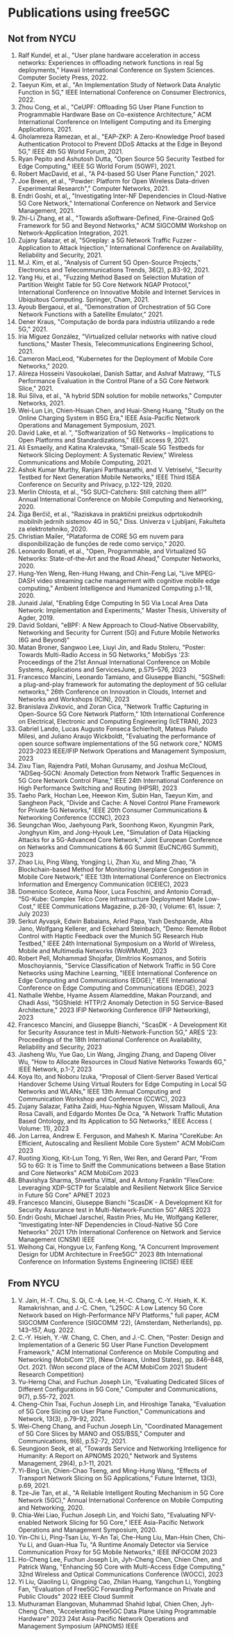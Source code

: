 <!-- Google tag (gtag.js) --> <script async src="https://www.googletagmanager.com/gtag/js?id=G-JETJ7TJ805"></script> <script> window.dataLayer = window.dataLayer || []; function gtag(){dataLayer.push(arguments);} gtag('js', new Date()); gtag('config', 'G-JETJ7TJ805'); </script>

# Publications using free5GC

## Not from NYCU
1. Ralf Kundel, et al., "User plane hardware acceleration in access networks: Experiences in offloading network functions in real 5g deployments," Hawaii International Conference on System Sciences. Computer Society Press, 2022.
2. Taeyun Kim, et al., "An Implementation Study of Network Data Analytic Function in 5G," IEEE International Conference on Consumer Electronics, 2022.
3. Zhou Cong, et al., "CeUPF: Offloading 5G User Plane Function to Programmable Hardware Base on Co-existence Architecture," ACM International Conference on Intelligent Computing and its Emerging Applications, 2021.
4. Gholamreza Ramezan, et al., "EAP-ZKP: A Zero-Knowledge Proof based Authentication Protocol to Prevent DDoS Attacks at the Edge in Beyond 5G," IEEE 4th 5G World Forum, 2021.
5. Ryan Pepito and Ashutosh Dutta, "Open Source 5G Security Testbed for Edge Computing," IEEE 5G World Forum (5GWF), 2021.
6. Robert MacDavid, et al., "A P4-based 5G User Plane Function," 2021.
7. Joe Breen, et al., "Powder: Platform for Open Wireless Data-driven Experimental Research"," Computer Networks, 2021.
8. Endri Goshi, et al,, "Investigating Inter-NF Dependencies in Cloud-Native 5G Core Network," International Conference on Network and Service Management, 2021.
9. Zhi-Li Zhang, et al., "Towards aSoftware-Defined, Fine-Grained QoS Framework for 5G and Beyond Networks," ACM SIGCOMM Workshop on Network-Application Integration, 2021.
10. Zujany Salazar, et al, "5Greplay: a 5G Network Traffic Fuzzer - Application to Attack Injection," International Conference on Availability, Reliability and Security, 2021.
11. M.J. Kim, et al., "Analysis of Current 5G Open-Source Projects," Electronics and Telecommunications Trends, 36(2), p.83-92, 2021.
12. Yang Hu, et al., "Fuzzing Method Based on Selection Mutation of Partition Weight Table for 5G Core Network NGAP Protocol," International Conference on Innovative Mobile and Internet Services in Ubiquitous Computing. Springer, Cham, 2021.
13. Ayoub Bergaoui, et al., "Demonstration of Orchestration of 5G Core Network Functions with a Satellite Emulator," 2021.
14. Dener Kraus, "Computação de borda para indústria utilizando a rede 5G," 2021.
15. Iria Míguez González, "Virtualized cellular networks with native cloud functions," Master Thesis, Telecommunications Engineering School, 2021.
16. Cameron MacLeod, "Kubernetes for the Deployment of Mobile Core Networks," 2020.
17. Alireza Hosseini Vasoukolaei, Danish Sattar, and Ashraf Matrawy, "TLS Performance Evaluation in the Control Plane of a 5G Core Network Slice," 2021.
18. Rui Silva, et al., "A hybrid SDN solution for mobile networks," Computer Networks, 2021.
19. Wei-Lun Lin, Chien-Hsuan Chen, and Huai-Sheng Huang, "Study on the Online Charging System in B5G Era," IEEE Asia-Pacific Network Operations and Management Symposium, 2021.
20. David Lake, et al. ", "Softwarization of 5G Networks – Implications to Open Platforms and Standardizations," IEEE access 9, 2021.
21. Ali Esmaeily, and Katina Kralevska, "Small-Scale 5G Testbeds for Network Slicing Deployment: A Systematic Review," Wireless Communications and Mobile Computing, 2021.
22. Ashok Kumar Murthy, Ranjani Parthasarathi, and V. Vetriselvi, "Security Testbed for Next Generation Mobile Networks," IEEE Third ISEA Conference on Security and Privacy, p.122-129, 2020.
23. Merlin Chlosta, et al., "5G SUCI-Catchers: Still catching them all?" Annual International Conference on Mobile Computing and Networking, 2020.
24. Žiga Berčič, et al., "Raziskava in praktični preizkus odprtokodnih mobilnih jedrnih sistemov 4G in 5G," Diss. Univerza v Ljubljani, Fakulteta za elektrotehniko, 2020.
25. Christian Mailer, "Plataforma de CORE 5G em nuvem para disponibilização de funções de rede como serviço," 2020.
26. Leonardo Bonati, et al., "Open, Programmable, and Virtualized 5G Networks: State-of-the-Art and the Road Ahead," Computer Networks, 2020.
27. Hung-Yen Weng, Ren-Hung Hwang, and Chin-Feng Lai, "Live MPEG-DASH video streaming cache management with cognitive mobile edge computing," Ambient Intelligence and Humanized Computing p.1-18, 2020.
28. Junaid Jalal, "Enabling Edge Computing In 5G Via Local Area Data Network: Implementation and Experiments," Master Thesis, University of Agder, 2019.
29. David Soldani, "eBPF: A New Approach to Cloud-Native Observability, Networking and Security for Current (5G) and Future Mobile Networks (6G and Beyond)"
30. Matan Broner, Sangwoo Lee, Liuyi Jin, and Radu Stoleru, "Poster: Towards Multi-Radio Access in 5G Networks," MobiSys '23: Proceedings of the 21st Annual International Conference on Mobile Systems, Applications and ServicesJune, p.575–576, 2023
31. Francesco Mancini, Leonardo Tamiano, and Giuseppe Bianchi, "5GShell: a plug-and-play framework for automating the deployment of 5G cellular networks," 26th Conference on Innovation in Clouds, Internet and Networks and Workshops (ICIN), 2023
32. Branislava Zivkovic, and Zoran Cica, "Network Traffic Capturing in Open-Source 5G Core Network Platform," 10th International Conference on Electrical, Electronic and Computing Engineering (IcETRAN), 2023
33. Gabriel Lando, Lucas Augusto Fonseca Schierholt, Mateus Paludo Milesi, and Juliano Araujo Wickboldt, "Evaluating the performance of open source software implementations of the 5G network core," NOMS 2023-2023 IEEE/IFIP Network Operations and Management Symposium, 2023
34. Zixu Tian, Rajendra Patil, Mohan Gurusamy, and Joshua McCloud, "ADSeq-5GCN: Anomaly Detection from Network Traffic Sequences in 5G Core Network Control Plane," IEEE 24th International Conference on High Performance Switching and Routing (HPSR), 2023
35. Taeho Park, Hochan Lee, Heewon Kim, Subin Han, Taeyun Kim, and Sangheon Pack, "Divide and Cache: A Novel Control Plane Framework for Private 5G Networks," IEEE 20th Consumer Communications & Networking Conference (CCNC), 2023
36. Seungchan Woo, Jaehyoung Park, Soonhong Kwon, Kyungmin Park, Jonghyun Kim, and Jong-Hyouk Lee, "Simulation of Data Hijacking Attacks for a 5G-Advanced Core Network," Joint European Conference on Networks and Communications & 6G Summit (EuCNC/6G Summit), 2023
37. Zhao Liu, Ping Wang, Yongjing Li, Zhan Xu, and Ming Zhao, "A Blockchain-based Method for Monitoring Userplane Congestion in Mobile Core Network," IEEE 13th International Conference on Electronics Information and Emergency Communication (ICEIEC), 2023
38. Domenico Scotece, Asma Noor, Luca Foschini, and Antonio Corradi, "5G-Kube: Complex Telco Core Infrastructure Deployment Made Low-Cost," IEEE Communications Magazine, p.26-30, ( Volume: 61, Issue: 7, July 2023)
39. Serkut Ayvaşık, Edwin Babaians, Arled Papa, Yash Deshpande, Alba Jano, Wolfgang Kellerer, and Eckehard Steinbach, "Demo: Remote Robot Control with Haptic Feedback over the Munich 5G Research Hub Testbed," IEEE 24th International Symposium on a World of Wireless, Mobile and Multimedia Networks (WoWMoM), 2023
40. Robert Pell, Mohammad Shojafar, Dimitrios Kosmanos, and Sotiris Moschoyiannis, "Service Classification of Network Traffic in 5G Core Networks using Machine Learning, "IEEE International Conference on Edge Computing and Communications (EDGE)," IEEE International Conference on Edge Computing and Communications (EDGE), 2023
41. Nathalie Wehbe, Hyame Assem Alameddine, Makan Pourzandi, and Chadi Assi, "5GShield: HTTP/2 Anomaly Detection in 5G Service-Based Architecture," 2023 IFIP Networking Conference (IFIP Networking), 2023
42. Francesco Mancini, and Giuseppe Bianchi, "ScasDK - A Development Kit for Security Assurance test in Multi-Network-Function 5G," ARES '23: Proceedings of the 18th International Conference on Availability, Reliability and Security, 2023
43. Jiasheng Wu, Yue Gao, Lin Wang, Jingjing Zhang, and Dapeng Oliver Wu, "How to Allocate Resources in Cloud Native Networks Towards 6G," IEEE Network, p.1-7, 2023
44. Koya Ito, and Noboru Izuka, "Proposal of Client-Server Based Vertical Handover Scheme Using Virtual Routers for Edge Computing in Local 5G Networks and WLANs," IEEE 13th Annual Computing and Communication Workshop and Conference (CCWC), 2023
45. Zujany Salazar, Fatiha Zaïdi, Huu-Nghia Nguyen, Wissam Mallouli, Ana Rosa Cavalli, and Edgardo Montes De Oca, "A Network Traffic Mutation Based Ontology, and Its Application to 5G Networks," IEEE Access ( Volume: 11), 2023
46. Jon Larrea, Andrew E. Ferguson, and Mahesh K. Marina "CoreKube: An Efficient, Autoscaling and Resilient Mobile Core System" ACM MobiCom 2023
47. Ruoting Xiong, Kit-Lun Tong, Yi Ren, Wei Ren, and Gerard Parr, "From 5G to 6G: It is Time to Sniff the Communications between a Base Station and Core Networks" ACM MobiCom 2023
48. Bhavishya Sharma, Shwetha Vittal, and A Antony Franklin "FlexCore: Leveraging XDP-SCTP for Scalable and Resilient Network Slice Service in Future 5G Core" APNET 2023
49. Francesco Mancini, Giuseppe Bianchi "ScasDK - A Development Kit for Security Assurance test in Multi-Network-Function 5G" ARES 2023
50. Endri Goshi, Michael Jarschel, Rastin Pries, Mu He, Wolfgang Kellerer, "Investigating Inter-NF Dependencies in Cloud-Native 5G Core Networks" 2021 17th International Conference on Network and Service Management (CNSM) IEEE
51. Weihong Cai, Hongyue Lv, Fanfeng Kong, "A Concurrent Improvement Design for UDM Architecture in Free5GC" 2023 8th International Conference on Information Systems Engineering (ICISE) IEEE

## From NYCU
1. V. Jain, H.-T. Chu, S. Qi, C.-A. Lee, H.-C. Chang, C.-Y. Hsieh, K. K. Ramakrishnan, and J.-C. Chen, "L25GC: A Low Latency 5G Core Network based on High-Performance NFV Platforms," full paper, ACM SIGCOMM Conference (SIGCOMM ‘22), (Amsterdam, Netherlands), pp. 143–157, Aug. 2022.
2. C.-Y. Hsieh, Y.-W. Chang, C. Chen, and J.-C. Chen, "Poster: Design and Implementation of a Generic 5G User Plane Function Development Framework," ACM International Conference on Mobile Computing and Networking (MobiCom ‘21), (New Orleans, United States), pp. 846–848, Oct. 2021. (Won second place of the ACM MobiCom 2021 Student Research Competition)
3. Yu-Herng Chai, and Fuchun Joseph Lin, "Evaluating Dedicated Slices of Different Configurations in 5G Core," Computer and Communications, 9(7), p.55-72, 2021.
4. Cheng-Chin Tsai, Fuchun Joseph Lin, and Hiroshige Tanaka, "Evaluation of 5G Core Slicing on User Plane Function," Communications and Network, 13(3), p.79-92, 2021.
5. Wei-Cheng Chang, and Fuchun Joseph Lin, "Coordinated Management of 5G Core Slices by MANO and OSS/BSS," Computer and Communications, 9(6), p.52-72, 2021.
6. Seungjoon Seok, et al, "Towards Service and Networking Intelligence for Humanity: A Report on APNOMS 2020," Network and Systems Management, 29(4), p.1-11, 2021.
7. Yi-Bing Lin, Chien-Chao Tseng, and Ming-Hung Wang, "Effects of Transport Network Slicing on 5G Applications," Future Internet, 13(3), p.69, 2021.
8. Tze-Jie Tan, et al., "A Reliable Intelligent Routing Mechanism in 5G Core Network (5GC)," Annual International Conference on Mobile Computing and Networking, 2020.
9. Chia-Wei Liao, Fuchun Joseph Lin, and Yoichi Sato, "Evaluating NFV-enabled Network Slicing for 5G Core," IEEE Asia-Pacific Network Operations and Management Symposium, 2020.
10. Yin-Chi Li, Ping-Tsan Liu, Yi-An Tai, Che-Hung Liu, Man-Hsin Chen, Chi-Yu Li, and Guan-Hua Tu, "A Runtime Anomaly Detector via Service Communication Proxy for 5G Mobile Networks," IEEE INFOCOM 2023
11. Ho-Cheng Lee, Fuchun Joseph Lin, Jyh-Cheng Chen, Chien Chen, and Patrick Wang, "Enhancing 5G Core with Multi-Access Edge Computing," 32nd Wireless and Optical Communications Conference (WOCC), 2023
12. Yi Liu, Qiaoling Li, Qingping Cao, Zhilan Huang, Yangchun Li, Yongbing Fan, "Evaluation of Free5GC Forwarding Performance on Private and Public Clouds" 2022 IEEE Cloud Summit
13. Muthuraman Elangovan, Muhammad Shahid Iqbal, Chien Chen, Jyh-Cheng Chen, "Accelerating free5GC Data Plane Using Programmable Hardware" 2023 24st Asia-Pacific Network Operations and Management Symposium (APNOMS) IEEE

